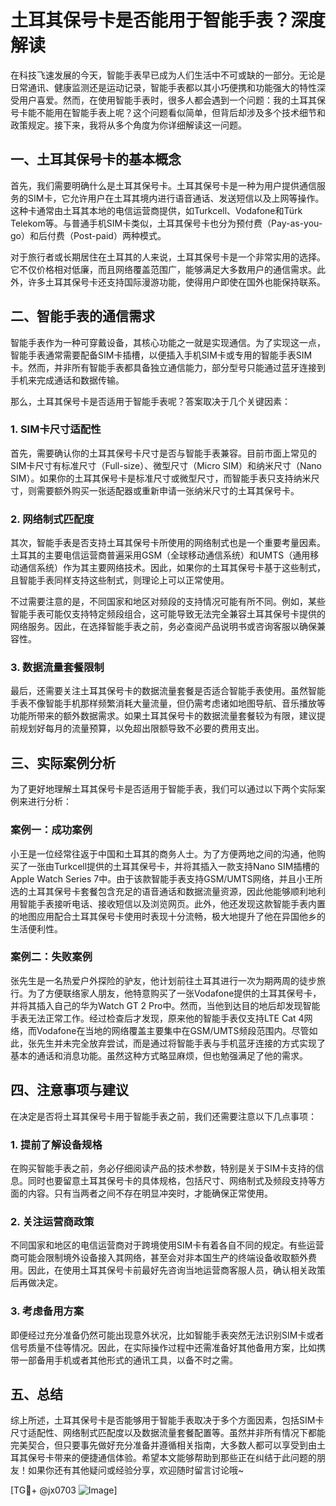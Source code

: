 # 土耳其保号卡是否能用于智能手表？深度解读

在科技飞速发展的今天，智能手表早已成为人们生活中不可或缺的一部分。无论是日常通讯、健康监测还是运动记录，智能手表都以其小巧便携和功能强大的特性深受用户喜爱。然而，在使用智能手表时，很多人都会遇到一个问题：我的土耳其保号卡能不能用在智能手表上呢？这个问题看似简单，但背后却涉及多个技术细节和政策规定。接下来，我将从多个角度为你详细解读这一问题。

## 一、土耳其保号卡的基本概念

首先，我们需要明确什么是土耳其保号卡。土耳其保号卡是一种为用户提供通信服务的SIM卡，它允许用户在土耳其境内进行语音通话、发送短信以及上网等操作。这种卡通常由土耳其本地的电信运营商提供，如Turkcell、Vodafone和Türk Telekom等。与普通手机SIM卡类似，土耳其保号卡也分为预付费（Pay-as-you-go）和后付费（Post-paid）两种模式。

对于旅行者或长期居住在土耳其的人来说，土耳其保号卡是一个非常实用的选择。它不仅价格相对低廉，而且网络覆盖范围广，能够满足大多数用户的通信需求。此外，许多土耳其保号卡还支持国际漫游功能，使得用户即使在国外也能保持联系。

## 二、智能手表的通信需求

智能手表作为一种可穿戴设备，其核心功能之一就是实现通信。为了实现这一点，智能手表通常需要配备SIM卡插槽，以便插入手机SIM卡或专用的智能手表SIM卡。然而，并非所有智能手表都具备独立通信能力，部分型号只能通过蓝牙连接到手机来完成通话和数据传输。

那么，土耳其保号卡是否适用于智能手表呢？答案取决于几个关键因素：

### 1. SIM卡尺寸适配性

首先，需要确认你的土耳其保号卡尺寸是否与智能手表兼容。目前市面上常见的SIM卡尺寸有标准尺寸（Full-size）、微型尺寸（Micro SIM）和纳米尺寸（Nano SIM）。如果你的土耳其保号卡是标准尺寸或微型尺寸，而智能手表只支持纳米尺寸，则需要额外购买一张适配器或重新申请一张纳米尺寸的土耳其保号卡。

### 2. 网络制式匹配度

其次，智能手表是否支持土耳其保号卡所使用的网络制式也是一个重要考量因素。土耳其的主要电信运营商普遍采用GSM（全球移动通信系统）和UMTS（通用移动通信系统）作为其主要网络技术。因此，如果你的土耳其保号卡基于这些制式，且智能手表同样支持这些制式，则理论上可以正常使用。

不过需要注意的是，不同国家和地区对频段的支持情况可能有所不同。例如，某些智能手表可能仅支持特定频段组合，这可能导致无法完全兼容土耳其保号卡提供的网络服务。因此，在选择智能手表之前，务必查阅产品说明书或咨询客服以确保兼容性。

### 3. 数据流量套餐限制

最后，还需要关注土耳其保号卡的数据流量套餐是否适合智能手表使用。虽然智能手表不像智能手机那样频繁消耗大量流量，但仍需考虑诸如地图导航、音乐播放等功能所带来的额外数据需求。如果土耳其保号卡的数据流量套餐较为有限，建议提前规划好每月的流量预算，以免超出限额导致不必要的费用支出。

## 三、实际案例分析

为了更好地理解土耳其保号卡是否适用于智能手表，我们可以通过以下两个实际案例来进行分析：

### 案例一：成功案例

小王是一位经常往返于中国和土耳其的商务人士。为了方便两地之间的沟通，他购买了一张由Turkcell提供的土耳其保号卡，并将其插入一款支持Nano SIM插槽的Apple Watch Series 7中。由于该款智能手表支持GSM/UMTS网络，并且小王所选的土耳其保号卡套餐包含充足的语音通话和数据流量资源，因此他能够顺利地利用智能手表接听电话、接收短信以及浏览网页。此外，他还发现这款智能手表内置的地图应用配合土耳其保号卡使用时表现十分流畅，极大地提升了他在异国他乡的生活便利性。

### 案例二：失败案例

张先生是一名热爱户外探险的驴友，他计划前往土耳其进行一次为期两周的徒步旅行。为了方便联络家人朋友，他特意购买了一张Vodafone提供的土耳其保号卡，并将其插入自己的华为Watch GT 2 Pro中。然而，当他到达目的地后却发现智能手表无法正常工作。经过检查后才发现，原来他的智能手表仅支持LTE Cat 4网络，而Vodafone在当地的网络覆盖主要集中在GSM/UMTS频段范围内。尽管如此，张先生并未完全放弃尝试，而是通过将智能手表与手机蓝牙连接的方式实现了基本的通话和消息功能。虽然这种方式略显麻烦，但也勉强满足了他的需求。

## 四、注意事项与建议

在决定是否将土耳其保号卡用于智能手表之前，我们还需要注意以下几点事项：

### 1. 提前了解设备规格

在购买智能手表之前，务必仔细阅读产品的技术参数，特别是关于SIM卡支持的信息。同时也要留意土耳其保号卡的具体规格，包括尺寸、网络制式及频段支持等方面的内容。只有当两者之间不存在明显冲突时，才能确保正常使用。

### 2. 关注运营商政策

不同国家和地区的电信运营商对于跨境使用SIM卡有着各自不同的规定。有些运营商可能会限制境外设备接入其网络，甚至会对非本国生产的终端设备收取额外费用。因此，在使用土耳其保号卡前最好先咨询当地运营商客服人员，确认相关政策后再做决定。

### 3. 考虑备用方案

即便经过充分准备仍然可能出现意外状况，比如智能手表突然无法识别SIM卡或者信号质量不佳等情况。因此，在实际操作过程中还需准备好其他备用方案，比如携带一部备用手机或者其他形式的通讯工具，以备不时之需。

## 五、总结

综上所述，土耳其保号卡是否能够用于智能手表取决于多个方面因素，包括SIM卡尺寸适配性、网络制式匹配度以及数据流量套餐配置等。虽然并非所有情况下都能完美契合，但只要事先做好充分准备并遵循相关指南，大多数人都可以享受到由土耳其保号卡带来的便捷通信体验。希望本文能够帮助到那些正在纠结于此问题的朋友！如果你还有其他疑问或经验分享，欢迎随时留言讨论哦~

[TG💪+ @jx0703 ![Image](https://github.com/user-attachments/assets/dbca1d08-cadb-493c-b0ec-ad6f7a83f270)]